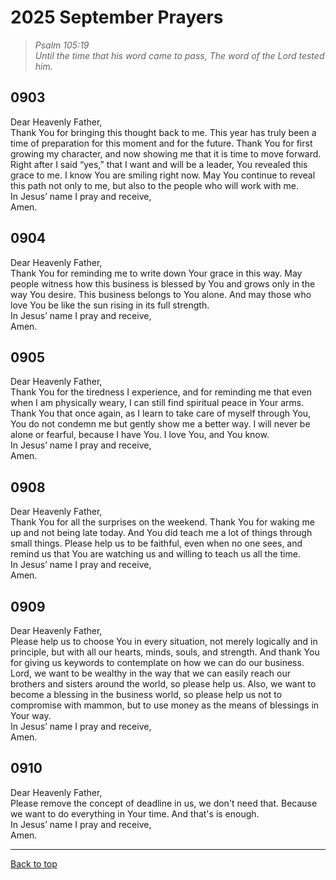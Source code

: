 # 2025 September Prayers

>*Psalm 105:19*<br>
>*Until the time that his word came to pass,*
>*The word of the Lord tested him.*

## 0903
Dear Heavenly Father,<br>
Thank You for bringing this thought back to me. This year has truly been a time of preparation for this moment and for the future. Thank You for first growing my character, and now showing me that it is time to move forward. Right after I said “yes,” that I want and will be a leader, You revealed this grace to me. I know You are smiling right now. May You continue to reveal this path not only to me, but also to the people who will work with me.<br>
In Jesus’ name I pray and receive,<br>
Amen.

## 0904
Dear Heavenly Father,<br>
Thank You for reminding me to write down Your grace in this way. May people witness how this business is blessed by You and grows only in the way You desire. This business belongs to You alone. And may those who love You be like the sun rising in its full strength.<br>
In Jesus’ name I pray and receive,<br>
Amen.

## 0905
Dear Heavenly Father,<br>
Thank You for the tiredness I experience, and for reminding me that even when I am physically weary, I can still find spiritual peace in Your arms. Thank You that once again, as I learn to take care of myself through You, You do not condemn me but gently show me a better way. I will never be alone or fearful, because I have You. I love You, and You know.<br>
In Jesus’ name I pray and receive,<br>
Amen.

## 0908
Dear Heavenly Father,<br>
Thank You for all the surprises on the weekend. Thank You for waking me up and not being late today. And You did teach me a lot of things through small things. Please help us to be faithful, even when no one sees, and remind us that You are watching us and willing to teach us all the time.<br>
In Jesus’ name I pray and receive,<br>
Amen.

## 0909
Dear Heavenly Father,<br>
Please help us to choose You in every situation, not merely logically and in principle, but with all our hearts, minds, souls, and strength. And thank You for giving us keywords to contemplate on how we can do our business. Lord, we want to be wealthy in the way that we can easily reach our brothers and sisters around the world, so please help us. Also, we want to become a blessing in the business world, so please help us not to compromise with mammon, but to use money as the means of blessings in Your way.<br>
In Jesus’ name I pray and receive,<br>
Amen.

## 0910
Dear Heavenly Father,<br>
Please remove the concept of deadline in us, we don't need that. Because we want to do everything in Your time. And that's is enough.<br>
In Jesus’ name I pray and receive,<br>
Amen.

---

[Back to top](#)